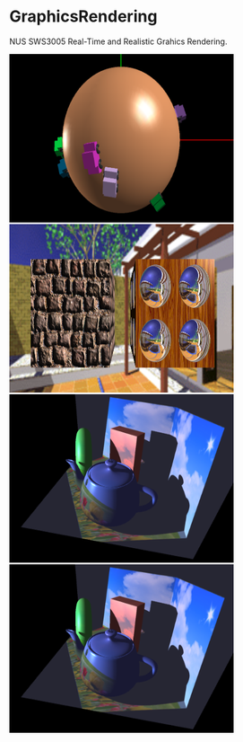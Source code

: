 # GraphicsRendering
NUS SWS3005 Real-Time and Realistic Grahics Rendering.

<p float="left">
  <img src="/Img/img1.png" width="400" height = "300"/>
  <img src="/Img/img2.png" width="400" height = "300"/> 
  <img src="/Img/img3.png" width="400" height = "300"/>
  <img src="/Img/img3.png" width="400" height = "300"/>
</p>
